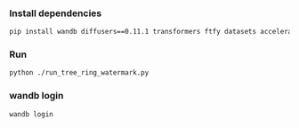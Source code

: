 ### Install dependencies

```bash
pip install wandb diffusers==0.11.1 transformers ftfy datasets accelerate 
```

### Run 

```bash
python ./run_tree_ring_watermark.py
```

### wandb login

```
wandb login
```